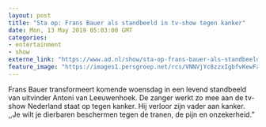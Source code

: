 ```yaml
---
layout: post
title: "Sta op: Frans Bauer als standbeeld in tv-show tegen kanker"
date: Mon, 13 May 2019 05:03:00 GMT
categories: 
- entertainment 
- show 
externe_link: "https://www.ad.nl/show/sta-op-frans-bauer-als-standbeeld-in-tv-show-tegen-kanker~a5826f4e/"
feature_image: "https://images1.persgroep.net/rcs/VNNVjYc8zzxIgbfvKewFa4d015g/diocontent/147457009/_fitwidth/400/?appId=21791a8992982cd8da851550a453bd7f&quality=0.7"
---
```


Frans Bauer transformeert komende woensdag in een levend standbeeld van uitvinder Antoni van Leeuwenhoek. De zanger werkt zo mee aan de tv-show Nederland staat op tegen kanker. Hij verloor zijn vader aan kanker. ,,Je wilt je dierbaren beschermen tegen de tranen, de pijn en onzekerheid.”

